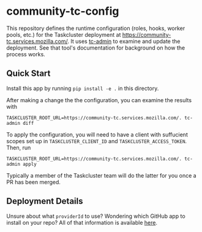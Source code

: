 # community-tc-config

This repository defines the runtime configuration (roles, hooks, worker pools, etc.) for the Taskcluster deployment at https://community-tc.services.mozilla.com/.
It uses [tc-admin](https://github.com/taskcluster/tc-admin) to examine and update the deployment.
See that tool's documentation for background on how the process works.

## Quick Start

Install this app by running `pip install -e .` in this directory.

After making a change the the configuration, you can examine the results with

```
TASKCLUSTER_ROOT_URL=https://community-tc.services.mozilla.com/. tc-admin diff
```

To apply the configuration, you will need to have a client with suffucient scopes set up in `TASKCLUSTER_CLIENT_ID` and `TASKCLUSTER_ACCESS_TOKEN`.
Then, run

```
TASKCLUSTER_ROOT_URL=https://community-tc.services.mozilla.com/. tc-admin apply
```

Typically a member of the Taskcluster team will do the latter for you once a PR has been merged.

## Deployment Details

Unsure about what `providerId` to use?
Wondering which GitHub app to install on your repo?
All of that information is available [here](deployment-details.md).
